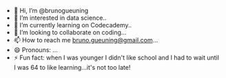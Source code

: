 - 👋 Hi, I’m @brunogueuning
- 👀 I’m interested in data science..
- 🌱 I’m currently learning on Codecademy..
- 💞️ I’m looking to collaborate on coding...
- 📫 How to reach me bruno.gueuning@gmail.com...
- 😄 Pronouns: ...
- ⚡ Fun fact: when I was younger I didn't like school and I had to wait until I was 64 to like learning...it's not too late!

<!---
brunogueuning/brunogueuning is a ✨ special ✨ repository because its `README.md` (this file) appears on your GitHub profile.
You can click the Preview link to take a look at your changes.
--->
